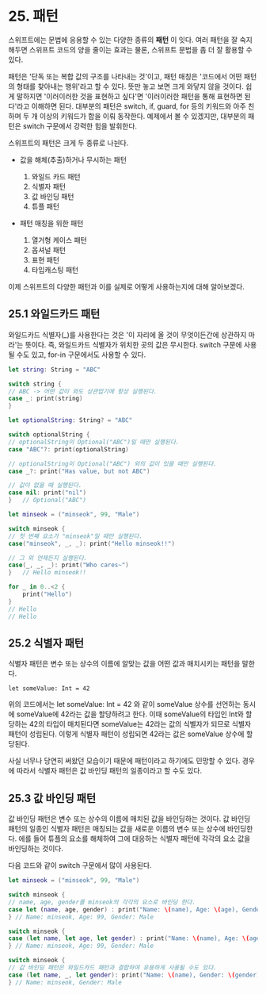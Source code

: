 # 25. 패턴

스위프트에는 문법에 응용할 수 있는 다양한 종류의 **패턴** 이 잇다. 여러 패턴을 잘 숙지해두면 스위프트 코드의 양을 줄이는 효과는 물론, 스위프트 문법을 좀 더 잘 활용할 수 있다.

패턴은 '단독 또는 복합 값의 구조를 나타내는 것'이고, 패턴 매칭은 '코드에서 어떤 패턴의 형태를 찾아내는 행위'라고 할 수 있다. 뜻만 놓고 보면 크게 와닿지 않을 것이다. 쉽게 말하지면 '이러이러한 것을 표현하고 싶다'면 '이러이러한 패턴을 통해 표현하면 된다'라고 이해하면 된다. 대부분의 패턴은 switch, if, guard, for 등의 키워드와 아주 친하며 두 개 이상의 키워드가 합을 이뤄 동작한다. 예제에서 볼 수 있겠지만, 대부분의 패턴은 switch 구문에서 강력한 힘을 발휘한다.

스위프트의 패턴은 크게 두 종류로 나뉜다.

* 값을 해체(추출)하거나 무시하는 패턴
  1. 와일드 카드 패턴
  2. 식별자 패턴
  3. 값 바인딩 패턴
  4. 튜플 패턴

* 패턴 매칭을 위한 패턴
  1. 열거형 케이스 패턴
  2. 옵셔널 패턴
  3. 표현 패턴
  4. 타입캐스팅 패턴

이제 스위프트의 다양한 패턴과 이를 실제로 어떻게 사용하는지에 대해 알아보겠다.

## 25.1 와일드카드 패턴

와일드카드 식별자(_)를 사용한다는 것은 '이 자리에 올 것이 무엇이든간에 상관하지 마라'는 뜻이다. 즉, 와일드카드 식별자가 위치한 곳의 값은 무시한다. switch 구문에 사용될 수도 있고, for-in 구문에서도 사용할 수 있다.

```swift
let string: String = "ABC"

switch string {
// ABC -> 어떤 값이 와도 상관업기에 항상 실행된다.
case _: print(string)
}

let optionalString: String? = "ABC"

switch optionalString {
// optionalString이 Optional("ABC")일 때만 실행된다.
case "ABC"?: print(optionalString)

// optionalString이 Optional("ABC") 외의 값이 있을 때만 실행된다.
case _?: print("Has value, but not ABC")

// 값이 없을 때 실행된다.
case nil: print("nil")
}   // Optional("ABC")

let minseok = ("minseok", 99, "Male")

switch minseok {
// 첫 번째 요소가 "minseok"일 때만 실행된다.
case("minseok", _, _): print("Hello minseok!!")

// 그 외 언제든지 실행된다.
case(_, _, _): print("Who cares~")
}   // Hello minseok!!

for _ in 0..<2 {
    print("Hello")
}
// Hello
// Hello
```

## 25.2 식별자 패턴

식별자 패턴은 변수 또는 상수의 이름에 알맞는 값을 어떤 값과 매치시키는 패턴을 말한다.

`let someValue: Int = 42`

위의 코드에서는 let someValue: Int = 42 와 같이 someValue 상수를 선언하는 동시에 someValue에 42라는 값을 할당하려고 한다. 이때 someValue의 타입인 Int와 할당하는 42의 타입이 매치된다면 someValue는 42라는 값의 식별자가 되므로 식별자 패턴이 성립된다. 이렇게 식별자 패턴이 성립되면 42라는 값은 someValue 상수에 할당된다.

사실 너무나 당연히 써왔던 모습이기 때문에 패턴이라고 하기에도 민망할 수 있다. 경우에 따라서 식별자 패턴은 값 바인딩 패턴의 일종이라고 할 수도 있다.

## 25.3 값 바인딩 패턴

값 바인딩 패턴은 변수 또는 상수의 이름에 매치된 값을 바인딩하는 것이다. 값 바인딩 패턴의 일종인 식별자 패턴은 매칭되는 값을 새로운 이름의 변수 또는 상수에 바인딩한다. 에를 들어 튜플의 요소를 해체하여 그에 대응하는 식별자 패턴에 각각의 요소 값을 바인딩하는 것이다.

다음 코드와 같이 switch 구문에서 많이 사용된다.

```swift
let minseok = ("minseok", 99, "Male")

switch minseok {
// name, age, gender를 minseok의 각각의 요소로 바인딩 한다.
case let (name, age, gender) : print("Name: \(name), Age: \(age), Gender: \(gender)")
} // Name: minseok, Age: 99, Gender: Male

switch minseok {
case (let name, let age, let gender) : print("Name: \(name), Age: \(age), Gender: \(gender)")
} // Name: minseok, Age: 99, Gender: Male

switch minseok {
// 값 바인딩 패턴은 와일드카드 패턴과 결합하여 유용하게 사용될 수도 있다.
case (let name, _, let gender): print("Name: \(name), Gender: \(gender)")
} // Name: minseok, Gender: Male
```
